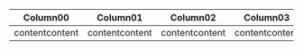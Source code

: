 | Column00 | Column01 | Column02 | Column03 | Column04 | Column05 | Column06 | Column07 | Column08 | Column09 |
|---|---|---|---|---|---|---|---|---|---|
| contentcontent | contentcontent | contentcontent | contentcontent | contentcontent | contentcontent | contentcontent | contentcontent | contentcontent | contentcontent |